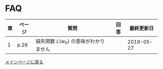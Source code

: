 # FAQ

|章  |ページ  |質問　　　　　　　|回答|最終更新日|
|---|---|---|---|---|
|1|p.26|損失関数 $L(w_0)$ の意味がわかりません||2019-05-27|



[メインページに戻る](./README.md)